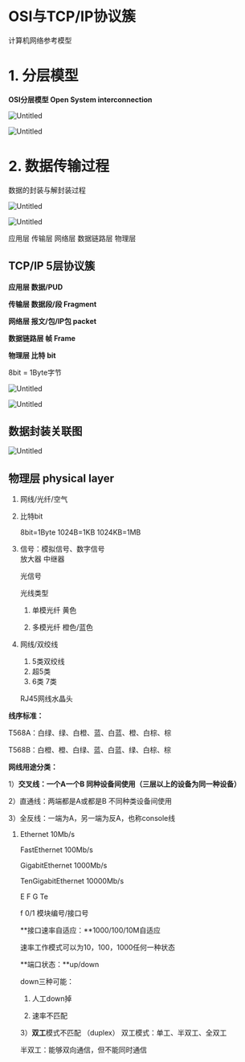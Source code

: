 # OSI与TCP/IP协议簇

计算机网络参考模型

# 1. 分层模型

**OSI分层模型 Open System interconnection**

![Untitled](Untitled%20107.png)

![Untitled](Untitled%20108.png)

# 2. 数据传输过程

数据的封装与解封装过程

![Untitled](Untitled%20109.png)

![Untitled](Untitled%20110.png)

应用层 传输层 网络层 数据链路层 物理层

## TCP/IP 5层协议簇

**应用层            数据/PUD**

**传输层            数据段/段 Fragment**

**网络层            报文/包/IP包 packet**

**数据链路层     帧 Frame**

**物理层            比特 bit**

8bit = 1Byte字节

![Untitled](Untitled%20111.png)

![Untitled](Untitled%20111.png)

## 数据封装关联图

![Untitled](Untitled%20112.png)

## 物理层 physical layer

1. 网线/光纤/空气
2. 比特bit
    
    8bit=1Byte  1024B=1KB  1024KB=1MB
    
3. 信号：模拟信号、数字信号   
            放大器        中继器
    
    光信号
    
    光线类型
    
    1) 单模光纤 黄色
    
    2) 多模光纤 橙色/蓝色
    

1. 网线/双绞线
    1. 5类双绞线
    2. 超5类
    3. 6类  7类
    
    RJ45网线水晶头
    

**线序标准：**

T568A：白绿、绿、白橙、蓝、白蓝、橙、白棕、棕

T568B：白橙、橙、白绿、蓝、白蓝、绿、白棕、棕

**网线用途分类：**

1）**交叉线：一个A一个B  同种设备间使用（三层以上的设备为同一种设备）**

2）直通线：两端都是A或都是B  不同种类设备间使用

3）全反线：一端为A，另一端为反A，也称console线

1. Ethernet  10Mb/s
    
    FastEthernet  100Mb/s
    
    GigabitEthernet  1000Mb/s
    
    TenGigabitEthernet   10000Mb/s
    
    E F G Te
    
    f 0/1   模块编号/接口号
    
    **接口速率自适应：**1000/100/10M自适应
    
    速率工作模式可以为10，100，1000任何一种状态   
    
    **端口状态：**up/down
    
    down三种可能：
    
    1) 人工down掉
    
    2) 速率不匹配
    
    3）**双工**模式不匹配  （duplex）  双工模式：单工、半双工、全双工
    
    半双工：能够双向通信，但不能同时通信